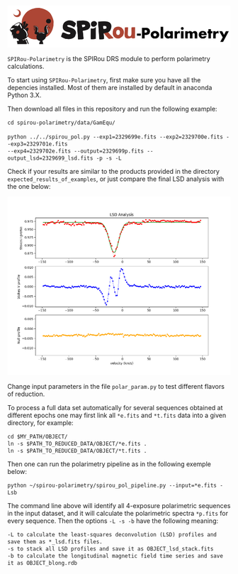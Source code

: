 ![Alt text](Figures/SPIRou-polarimetry.png?raw=true "Title")

`SPIRou-Polarimetry` is the SPIRou DRS module to perform polarimetry calculations.

To start using `SPIRou-Polarimetry`, first make sure you have all the depencies installed. Most of them are installed by default in anaconda Python 3.X.

Then download all files in this repository and run the following example:

```
cd spirou-polarimetry/data/GamEqu/

python ../../spirou_pol.py --exp1=2329699e.fits --exp2=2329700e.fits --exp3=2329701e.fits 
--exp4=2329702e.fits --output=2329699p.fits --output_lsd=2329699_lsd.fits -p -s -L
```

Check if your results are similar to the products provided in the directory `expected_results_of_examples`, or just compare the final LSD analysis with the one below:

![Alt text](Figures/GamEqu_spirou-lsd.png?raw=true "Title")

Change input parameters in the file `polar_param.py` to test different flavors of reduction.

To process a full data set automatically for several sequences obtained at different epochs one may first link all `*e.fits` and `*t.fits` data into a given directory, for example:
```
cd $MY_PATH/OBJECT/
ln -s $PATH_TO_REDUCED_DATA/OBJECT/*e.fits .
ln -s $PATH_TO_REDUCED_DATA/OBJECT/*t.fits .
```

Then one can run the polarimetry pipeline as in the following exemple below:

```
python ~/spirou-polarimetry/spirou_pol_pipeline.py --input=*e.fits -Lsb
```
The command line above will identify all 4-exposure polarimetric sequences in the input dataset, and it will calculate the polarimetric spectra `*p.fits` for every sequence. Then the options `-L -s -b` have the following meaning:
```
-L to calculate the least-squares deconvolution (LSD) profiles and save them as *_lsd.fits files. 
-s to stack all LSD profiles and save it as OBJECT_lsd_stack.fits 
-b to calculate the longitudinal magnetic field time series and save it as OBJECT_blong.rdb
```




